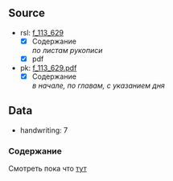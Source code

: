 ## Source

* rsl: [f_113_629][rsl]
    - [x] Содержание  
      *по листам рукописи*
    - [x] pdf
* pk: [f_113_629.pdf][pk]
    - [x] Содержание  
      *в начале, по главам, с указанием дня*

## Data

* handwriting: 7


### Содержание
Смотреть пока что [тут][lives_saints]

[lives_saints]: ../../../docs/lives_saints/README.md

[rsl]: https://lib-fond.ru/lib-rgb/113/f-113-629/

[pk]: ../../../../../pravoslavie/lives_saints/f_113_629.pdf